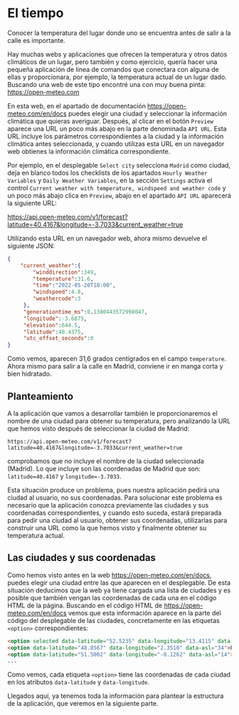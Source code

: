 # El tiempo

Conocer la temperatura del lugar donde uno se encuentra antes de salir a la calle es importante.

Hay muchas webs y aplicaciones que ofrecen la temperatura y otros datos climáticos de un lugar, pero también y como ejercicio, quería hacer una pequeña aplicación de línea de comandos que conectara con alguna de ellas y proporcionara, por ejemplo, la temperatura actual de un lugar dado. Buscando una web de este tipo encontré una con muy buena pinta: https://open-meteo.com

En esta web, en el apartado de documentación https://open-meteo.com/en/docs puedes elegir una ciudad y seleccionar la información climática que quieras averiguar. Después, al clicar en el botón `Preview` aparece una URL un poco más abajo en la parte denominada `API URL`. Esta URL incluye los parámetros correspondientes a la ciudad y la información climática antes seleccionada, y cuando utilizas esta URL en un navegador web obtienes la información climática correspondiente.

Por ejemplo, en el desplegable `Select city` selecciona `Madrid` como ciudad, deja en blanco todos los checklists de los apartados `Hourly Weather Variables` y `Daily Weather Variables`, en la sección `Settings` activa el control `Current weather with temperature, windspeed and weather code` y un poco más abajo clica en `Preview`, abajo en el apartado `API URL` aparecerá la siguiente URL:

https://api.open-meteo.com/v1/forecast?latitude=40.4167&longitude=-3.7033&current_weather=true

Utilizando esta URL en un navegador web, ahora mismo devuelve el siguiente JSON:
```json
{
    "current_weather":{
        "winddirection":349,
        "temperature":31.6,
        "time":"2022-05-20T18:00",
        "windspeed":4.8,
        "weathercode":3
     },
     "generationtime_ms":0.1380443572998047,
     "longitude":-3.6875,
     "elevation":644.5,
     "latitude":40.4375,
     "utc_offset_seconds":0
}
```
Como vemos, aparecen 31,6 grados centígrados en el campo `temperature`. Ahora mismo para salir a la calle en Madrid, conviene ir en manga corta y bien hidratado.

## Planteamiento
A la aplicación que vamos a desarrollar también le proporcionaremos el nombre de una ciudad para obtener su temperatura, pero analizando la URL que hemos visto después de seleccionar la ciudad de Madrid:
```
https://api.open-meteo.com/v1/forecast?latitude=40.4167&longitude=-3.7033&current_weather=true
```
comprobamos que no incluye el nombre de la ciudad seleccionada (Madrid). Lo que incluye son las coordenadas de Madrid que son: `latitude=40.4167` y `longitude=-3.7033`.

Esta situación produce un problema, pues nuestra aplicación pedirá una ciudad al usuario, no sus coordenadas. Para solucionar este problema es necesario que la aplicación conozca previamente las ciudades y sus coordenadas correspondientes, y cuando esto suceda, estará preparada para pedir una ciudad al usuario, obtener sus coordenadas, utilizarlas para construir una URL como la que hemos visto y finalmente obtener su temperatura actual. 

## Las ciudades y sus coordenadas
Como hemos visto antes en la web https://open-meteo.com/en/docs, puedes elegir una ciudad entre las que aparecen en el desplegable. De esta situación deducimos que la web ya tiene cargada una lista de ciudades y es posible que también vengan las coordenadas de cada una en el código HTML de la página. Buscando en el código HTML de https://open-meteo.com/en/docs vemos que esta información aparece en la parte del código del desplegable de las ciudades, concretamente en las etiquetas `<option>` correspondientes:
```html
<option selected data-latitude="52.5235" data-longitude="13.4115" data-asl="34">Berlin</option>
<option data-latitude="48.8567" data-longitude="2.3510" data-asl="34">Paris</option>
<option data-latitude="51.5002" data-longitude="-0.1262" data-asl="14">London</option>
...
```
Como vemos, cada etiqueta `<option>` tiene las coordenadas de cada ciudad en los atributos `data-latitude` y `data-longitude`.

Llegados aquí, ya tenemos toda la información para plantear la estructura de la aplicación, que veremos en la siguiente parte.